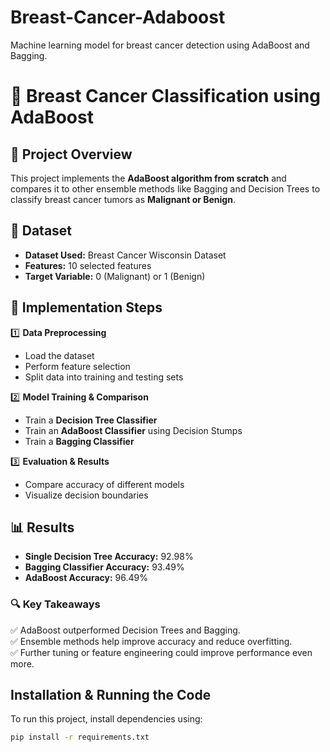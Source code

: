 # Breast-Cancer-Adaboost
Machine learning model for breast cancer detection using AdaBoost and Bagging.
# 🏥 Breast Cancer Classification using AdaBoost  

## 📌 Project Overview  
This project implements the **AdaBoost algorithm from scratch** and compares it to other ensemble methods like Bagging and Decision Trees to classify breast cancer tumors as **Malignant or Benign**.  

## 📂 Dataset  
- **Dataset Used:** Breast Cancer Wisconsin Dataset  
- **Features:** 10 selected features  
- **Target Variable:** 0 (Malignant) or 1 (Benign)  

## 🚀 Implementation Steps  
1️⃣ **Data Preprocessing**  
   - Load the dataset  
   - Perform feature selection  
   - Split data into training and testing sets  

2️⃣ **Model Training & Comparison**  
   - Train a **Decision Tree Classifier**  
   - Train an **AdaBoost Classifier** using Decision Stumps  
   - Train a **Bagging Classifier**  

3️⃣ **Evaluation & Results**  
   - Compare accuracy of different models  
   - Visualize decision boundaries  

## 📊 Results  
- **Single Decision Tree Accuracy:** 92.98%  
- **Bagging Classifier Accuracy:** 93.49%  
- **AdaBoost Accuracy:** 96.49%  

### 🔍 Key Takeaways  
✅ AdaBoost outperformed Decision Trees and Bagging.  
✅ Ensemble methods help improve accuracy and reduce overfitting.  
✅ Further tuning or feature engineering could improve performance even more.  

 ## Installation & Running the Code  
To run this project, install dependencies using:  

```bash
pip install -r requirements.txt
